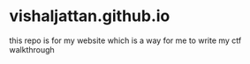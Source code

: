 # vishaljattan.github.io
this repo is for my website which is a way for me to write my ctf walkthrough
